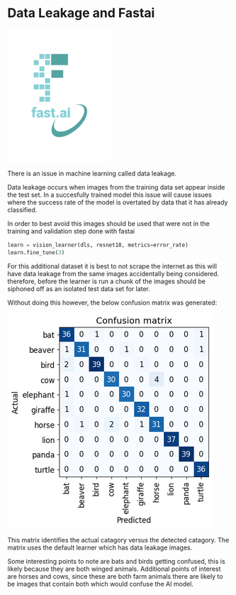 # Data Leakage and Fastai
![fastAiLogo](images/logo.png)

There is an issue in machine learning called data leakage.

Data leakage occurs when images from the training data set appear inside the test set. In a succesfully trained model this issue will cause issues where the success rate of the model is overtated by data that it has already classified.

In order to best avoid this images should be used that were not in the training and validation step done with fastai

```python
learn = vision_learner(dls, resnet18, metrics=error_rate)
learn.fine_tune(3)

```
For this additional dataset it is best to not scrape the internet as this will have data leakage from the same images accidentally being considered. therefore, before the learner is run a chunk of the images should be siphoned off as an isolated test data set for later.

Without doing this however, the below confusion matrix was generated:

![matrix](images/output_conf1.png)

This matrix identifies the actual catagory versus the detected catagory.
The matrix uses the default learner which has data leakage images.

Some interesting points to note are bats and birds getting confused, this is likely because they are both winged animals.
Additional points of interest are horses and cows, since these are both farm animals there are likely to be images that contain
both which would confuse the AI model.

